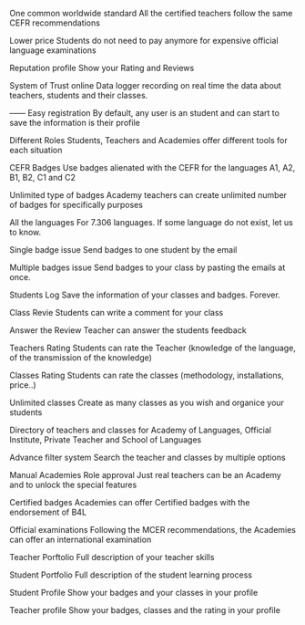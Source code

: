 One common worldwide standard
All the certified teachers follow the same CEFR recommendations

Lower price
Students do not need to pay anymore for expensive official language examinations

Reputation profile
Show your Rating and Reviews

System of Trust
online Data logger recording on real time the data about teachers, students and their classes.


——
Easy registration
By default, any user is an student and can start to save the information is their profile

Different Roles
Students, Teachers and Academies offer different tools for each situation

CEFR Badges
Use badges alienated with the CEFR for the languages A1, A2, B1, B2, C1 and C2

Unlimited type of badges
Academy teachers can create unlimited number of badges for specifically purposes

All the languages
For 7.306 languages. If some language do not exist, let us to know.

Single badge issue
Send badges to one student by the email

Multiple badges issue
Send badges to your class by pasting the emails at once.

Students Log
Save the information of your classes and badges. Forever.

Class Revie
Students can write a comment for your class

Answer the Review
Teacher can answer the students feedback

Teachers Rating
Students can rate the Teacher (knowledge of the language, of the transmission of the knowledge)

Classes Rating
Students can rate the classes (methodology, installations, price..)

Unlimited classes
Create as many classes as you wish and organice your students

Directory of teachers and classes
for Academy of Languages, Official Institute, Private Teacher and School of Languages

Advance filter system
Search the teacher and classes by multiple options

Manual Academies Role approval
Just real teachers can be an Academy and to unlock the special features

Certified badges
Academies can offer Certified badges with the endorsement of B4L

Official examinations
Following the MCER recommendations, the Academies can offer an international examination

Teacher Porftolio
Full description of your teacher skills

Student Portfolio
Full description of the student learning process

Student Profile
Show your badges and your classes in your profile

Teacher profile
Show your badges, classes and the rating in your profile
